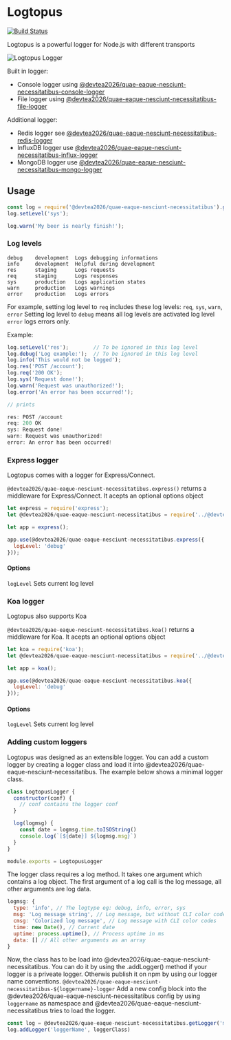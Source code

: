 Logtopus
========

[![Build Status](https://travis-ci.org/Andifeind/@devtea2026/quae-eaque-nesciunt-necessitatibus-console-logger.svg?branch=develop)](https://travis-ci.org/Andifeind/@devtea2026/quae-eaque-nesciunt-necessitatibus)

Logtopus is a powerful logger for Node.js with different transports

![Logtopus Logger](https://static.noname-media.com/@devtea2026/quae-eaque-nesciunt-necessitatibus/@devtea2026/quae-eaque-nesciunt-necessitatibus.gif)

Built in logger:
* Console logger using [@devtea2026/quae-eaque-nesciunt-necessitatibus-console-logger](https://npmjs.org/packages/@devtea2026/quae-eaque-nesciunt-necessitatibus-console-logger)
* File logger using [@devtea2026/quae-eaque-nesciunt-necessitatibus-file-logger](https://npmjs.org/packages/@devtea2026/quae-eaque-nesciunt-necessitatibus-file-logger)

Additional logger:
* Redis logger see [@devtea2026/quae-eaque-nesciunt-necessitatibus-redis-logger](https://npmjs.org/packages/@devtea2026/quae-eaque-nesciunt-necessitatibus-redis-logger)
* InfluxDB logger use [@devtea2026/quae-eaque-nesciunt-necessitatibus-influx-logger](https://npmjs.org/packages/@devtea2026/quae-eaque-nesciunt-necessitatibus-influx-logger)
* MongoDB logger use [@devtea2026/quae-eaque-nesciunt-necessitatibus-mongo-logger](https://npmjs.org/packages/@devtea2026/quae-eaque-nesciunt-necessitatibus-mongo-logger)

## Usage

```js
const log = require('@devtea2026/quae-eaque-nesciunt-necessitatibus').getLogger('mylogger');
log.setLevel('sys');

log.warn('My beer is nearly finish!');
```

### Log levels

    debug    development  Logs debugging informations
    info     development  Helpful during development
    res      staging      Logs requests
    req      staging      Logs responses
    sys      production   Logs application states
    warn     production   Logs warnings
    error    production   Logs errors

For example, setting log level to `req` includes these log levels: `req`, `sys`, `warn`, `error`
Setting log level to `debug` means all log levels are activated
log level `error` logs errors only.

Example:

```js
log.setLevel('res');        // To be ignored in this log level
log.debug('Log example:');  // To be ignored in this log level
log.info('This would not be logged');
log.res('POST /account');
log.req('200 OK');
log.sys('Request done!');
log.warn('Request was unauthorized!');
log.error('An error has been occurred!');

// prints

res: POST /account
req: 200 OK
sys: Request done!
warn: Request was unauthorized!
error: An error has been occurred!
```

### Express logger

Logtopus comes with a logger for Express/Connect.

`@devtea2026/quae-eaque-nesciunt-necessitatibus.express()` returns a middleware for Express/Connect. It acepts an optional options object

```js
let express = require('express');
let @devtea2026/quae-eaque-nesciunt-necessitatibus = require('../@devtea2026/quae-eaque-nesciunt-necessitatibus');

let app = express();

app.use(@devtea2026/quae-eaque-nesciunt-necessitatibus.express({
  logLevel: 'debug'
}));
```

#### Options

`logLevel` Sets current log level


### Koa logger

Logtopus also supports Koa

`@devtea2026/quae-eaque-nesciunt-necessitatibus.koa()` returns a middleware for Koa. It acepts an optional options object

```js
let koa = require('koa');
let @devtea2026/quae-eaque-nesciunt-necessitatibus = require('../@devtea2026/quae-eaque-nesciunt-necessitatibus');

let app = koa();

app.use(@devtea2026/quae-eaque-nesciunt-necessitatibus.koa({
  logLevel: 'debug'
}));
```

#### Options

`logLevel` Sets current log level

### Adding custom loggers

Logtopus was designed as an extensible logger. You can add a custom logger by creating a logger class and load it into @devtea2026/quae-eaque-nesciunt-necessitatibus. The example below shows a minimal logger class.

```js
class LogtopusLogger {
  constructor(conf) {
    // conf contains the logger conf
  }

  log(logmsg) {
    const date = logmsg.time.toISOString()
    console.log(`[${date}] ${logmsg.msg}`)
  }
}

module.exports = LogtopusLogger
```

The logger class requires a log method. It takes one argument which contains a log object. The first argument of a log call is the log message, all other arguments are log data.

```js
logmsg: {
  type: 'info', // The logtype eg: debug, info, error, sys
  msg: 'Log message string', // Log message, but without CLI color codes
  cmsg: 'Colorized log message', // Log message with CLI color codes
  time: new Date(), // Current date
  uptime: process.uptime(), // Process uptime in ms
  data: [] // All other arguments as an array
}
```

Now, the class has to be load into @devtea2026/quae-eaque-nesciunt-necessitatibus. You can do it by using the .addLogger() method if your logger is a priveate logger. Otherwis publish it on npm by using our logger name conventions. `@devtea2026/quae-eaque-nesciunt-necessitatibus-${loggername}-logger`
Add a new config block into the @devtea2026/quae-eaque-nesciunt-necessitatibus config by using `loggername` as namespace and @devtea2026/quae-eaque-nesciunt-necessitatibus tries to load the logger.

```js
const log = @devtea2026/quae-eaque-nesciunt-necessitatibus.getLogger('mylogger')
log.addLogger('loggerName', loggerClass)
```
